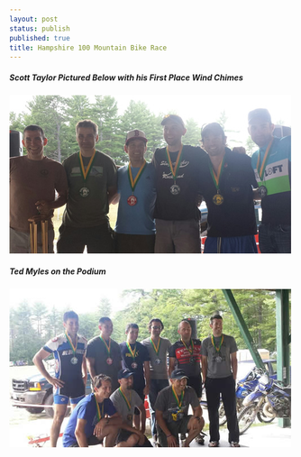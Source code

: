 ```yaml
---
layout: post
status: publish
published: true
title: Hampshire 100 Mountain Bike Race
---
```



<h5>Scott Taylor Pictured Below with his First Place Wind Chimes</h5>

<a href="/images/uploads/2014/08/20140817_162323_resized.jpg"><img class="alignnone size-full wp-image-601" alt="20140817_162323_resized" src="/images/uploads/2014/08/20140817_162323_resized.jpg" width="500" height="281" /></a>





<h5>Ted Myles on the Podium </h5>

<a href="/images/uploads/2014/08/Ted.jpg"><img src="/images/uploads/2014/08/Ted.jpg" alt="Ted" width="500" height="281" class="alignnone size-full wp-image-604" /></a>
		